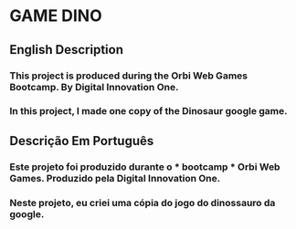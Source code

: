 # GAME DINO

## English Description

### This project is produced during the Orbi Web Games Bootcamp. By Digital Innovation One.

### In this project, I made one copy of the Dinosaur google game.

## Descrição Em Português

### Este projeto foi produzido durante o * bootcamp * Orbi Web Games. Produzido pela Digital Innovation One.

### Neste projeto, eu criei uma cópia do jogo do dinossauro da google.
